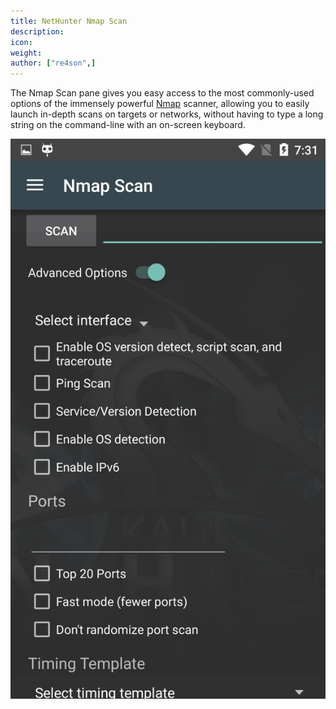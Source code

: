 ```yaml
---
title: NetHunter Nmap Scan
description:
icon:
weight:
author: ["re4son",]
---
```


The Nmap Scan pane gives you easy access to the most commonly-used options of the immensely powerful [Nmap](https://nmap.org/) scanner, allowing you to easily launch in-depth scans on targets or networks, without having to type a long string on the command-line with an on-screen keyboard.

![](nethunter-nmap.png)
